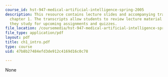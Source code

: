 ```yaml
---
course_id: hst-947-medical-artificial-intelligence-spring-2005
description: This resource contains lecture slides and accompanying transcripts for
  chapter 1. The transcripts allow students to review lecture material in detail as
  they study for upcoming assignments and quizzes.
file_location: /coursemedia/hst-947-medical-artificial-intelligence-spring-2005/47b8b27484efd3de912c4169d16c0c78_ch1_intro.pdf
file_type: application/pdf
layout: pdf
title: ch1_intro.pdf
type: course
uid: 47b8b27484efd3de912c4169d16c0c78

---
```

None